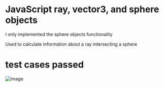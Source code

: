 # JavaScript ray, vector3, and sphere objects

I only implemented the sphere objects functionality

Used to calculate information about a ray intersecting a sphere

# test cases passed

![image](https://github.com/user-attachments/assets/bcc5dee0-8732-4ebc-8faf-88497acec871)
